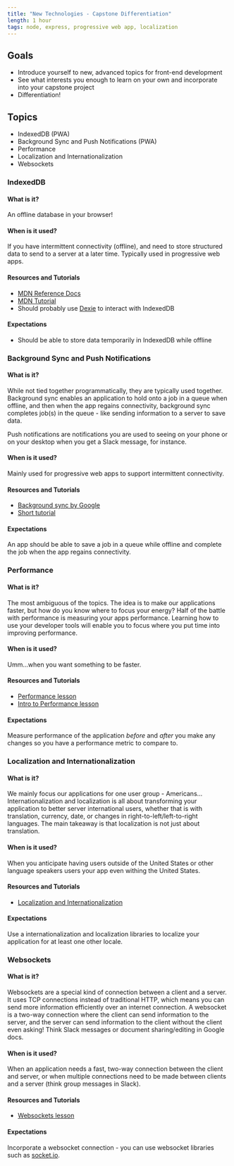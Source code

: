 ```yaml
---
title: "New Technologies - Capstone Differentiation"
length: 1 hour
tags: node, express, progressive web app, localization
---
```


## Goals

- Introduce yourself to new, advanced topics for front-end development
- See what interests you enough to learn on your own and incorporate into your capstone project
- Differentiation!

## Topics

* IndexedDB (PWA)
* Background Sync and Push Notifications (PWA)
* Performance
* Localization and Internationalization
* Websockets

### IndexedDB

#### What is it?
An offline database in your browser!

#### When is it used?
If you have intermittent connectivity (offline), and need to store structured data to send to a server at a later time. Typically used in progressive web apps.

#### Resources and Tutorials
* [MDN Reference Docs](https://developer.mozilla.org/en-US/docs/Web/API/IndexedDB_API)
* [MDN Tutorial](https://developer.mozilla.org/en-US/docs/Web/API/IndexedDB_API/Using_IndexedDB)
* Should probably use [Dexie](http://dexie.org/) to interact with IndexedDB

#### Expectations
* Should be able to store data temporarily in IndexedDB while offline


### Background Sync and Push Notifications

#### What is it?
While not tied together programmatically, they are typically used together. Background sync enables an application to hold onto a job in a queue when offline, and then 
when the app regains connectivity, background sync completes job(s) in the queue - like sending information to a server to save data.

Push notifications are notifications you are used to seeing on your phone or on your desktop when you get a Slack message, for instance.

#### When is it used?
Mainly used for progressive web apps to support intermittent connectivity.

#### Resources and Tutorials
* [Background sync by Google](https://developers.google.com/web/updates/2015/12/background-sync)
* [Short tutorial](https://notes.eellson.com/2018/02/11/chrome-the-background-sync-api-and-exponential-backoff/)

#### Expectations
An app should be able to save a job in a queue while offline and complete the job when the app regains connectivity.

### Performance

#### What is it?
The most ambiguous of the topics. The idea is to make our applications faster, but how do you know where to focus your energy? Half of the battle with performance is 
measuring your apps performance. Learning how to use your developer tools will enable you to focus where you put time into improving performance.

#### When is it used?
Umm...when you want something to be faster.

#### Resources and Tutorials
* [Performance lesson](http://frontend.turing.io/lessons/module-4/intro-to-performance.html)
* [Intro to Performance lesson](https://developers.google.com/web/tools/chrome-devtools/evaluate-performance/reference)

#### Expectations
Measure performance of the application _before_ and _after_ you make any changes so you have a performance metric to compare to.


### Localization and Internationalization

#### What is it?
We mainly focus our applications for one user group - Americans... Internationalization and localization is all about transforming your application to better 
server international users, whether that is with translation, currency, date, or changes in right-to-left/left-to-right languages. The main takeaway is that 
localization is not just about translation.

#### When is it used?
When you anticipate having users outside of the United States or other language speakers users your app even withing the United States.

#### Resources and Tutorials
* [Localization and Internationalization](http://frontend.turing.io/lessons/module-4/localization.html)

#### Expectations
Use a internationalization and localization libraries to localize your application for at least one other locale.

### Websockets

#### What is it?
Websockets are a special kind of connection between a client and a server. It uses TCP connections instead of traditional HTTP, which means you can send more information 
efficiently over an internet connection. A websocket is a two-way connection where the client can send information to the server, and the server can send information 
to the client without the client even asking! Think Slack messages or document sharing/editing in Google docs.

#### When is it used?
When an application needs a fast, two-way connection between the client and server, or when multiple connections need to be made between clients and a server (think 
group messages in Slack).

#### Resources and Tutorials
* [Websockets lesson](http://frontend.turing.io/lessons/module-4/websockets.html)

#### Expectations
Incorporate a websocket connection - you can use websocket libraries such as [socket.io](https://socket.io/).
